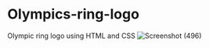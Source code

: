 # Olympics-ring-logo
Olympic ring logo using HTML and CSS
![Screenshot (496)](https://user-images.githubusercontent.com/52571238/128877215-25b83f3f-822b-48e8-ab74-391cfa134c42.png)

